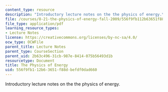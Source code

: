 ```yaml
---
content_type: resource
description: "Introductory lecture notes on the the physics of energy.\r\n"
file: /courses/8-21-the-physics-of-energy-fall-2009/556f9fb112b63651f88dbefdf0dad660_MIT8_21s09_lec01.pdf
file_type: application/pdf
learning_resource_types:
- Lecture Notes
license: https://creativecommons.org/licenses/by-nc-sa/4.0/
ocw_type: OCWFile
parent_title: Lecture Notes
parent_type: CourseSection
parent_uid: 2b63c496-31cb-987e-8414-075b56493d1b
resourcetype: Document
title: The Physics of Energy
uid: 556f9fb1-12b6-3651-f88d-befdf0dad660
---
```

Introductory lecture notes on the the physics of energy.
